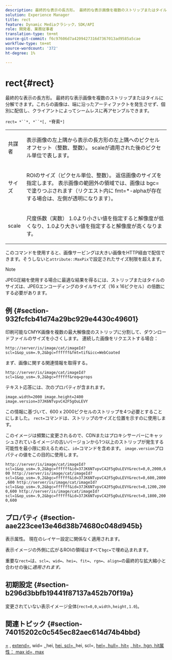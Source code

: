 ```yaml
---
description: 最終的な表示の長方形。 最終的な表示画像を複数のストリップまたはタイルに分解できます。これらの画像は、端に沿ったアーティファクトを発生させず、個別に配信し、クライアントによってシームレスに再アセンブルできます。
solution: Experience Manager
title: rect
feature: Dynamic Mediaクラシック，SDK/API
role: 開発者、業務従事者
translation-type: tm+mt
source-git-commit: f6c97606d7a4209427316d7367013ad9585a5cae
workflow-type: tm+mt
source-wordcount: '372'
ht-degree: 1%

---
```



# rect{#rect}

最終的な表示の長方形。 最終的な表示画像を複数のストリップまたはタイルに分解できます。これらの画像は、端に沿ったアーティファクトを発生させず、個別に配信し、クライアントによってシームレスに再アセンブルできます。

`rect= *``*, *``*[, *`脊索`*]`

<table id="simpletable_69D112F85FA24EFCA727B398DC8ED699"> 
 <tr class="strow"> 
  <td class="stentry"> <p><span class="varname"> 共謀者</span> </p> </td> 
  <td class="stentry"> <p>表示画像の左上隅から表示の長方形の左上隅へのピクセルオフセット（整数、整数）。<span class="varname"> scale</span>が適用された後のピクセル単位で表します。 </p></td> 
 </tr> 
 <tr class="strow"> 
  <td class="stentry"> <p><span class="varname"> サイズ</span> </p></td> 
  <td class="stentry"> <p>ROIのサイズ（ピクセル単位、整数）。 返信画像のサイズを指定します。 表示画像の範囲外の領域では、画像は<span class="codeph"> bgc=</span>で塗りつぶされます（リクエスト内に<span class="codeph"> fmt=*-alpha</span>が存在する場合は、左側が透明になります）。 </p></td> 
 </tr> 
 <tr class="strow"> 
  <td class="stentry"> <p><span class="varname"> scale</span> </p></td> 
  <td class="stentry"> <p>尺度係数（実数） 1.0より小さい値を指定すると解像度が低くなり、1.0より大きい値を指定すると解像度が高くなります。 </p></td> 
 </tr> 
</table>

このコマンドを使用すると、画像サービングは大きい画像をHTTP経由で配信できます。そうしないと`attribute::MaxPix`で設定されたサイズ制限を超えます。

>[!NOTE]
>
>JPEG圧縮を使用する場合に最適な結果を得るには、ストリップまたはタイルのサイズは、JPEGエンコーディングのタイルサイズ（16 x 16ピクセル）の倍数にする必要があります。

## 例 {#section-932fcfcb41d74a29bc929e4430c49601}

印刷可能なCMYK画像を複数の最大解像度のストリップに分割して、ダウンロードファイルのサイズを小さくします。 連続した画像をリクエストする場合：

`http://server/is/image/cat/imageId?scl=1&op_usm=.9,2&bgc=ffffff&fmt=tif&icc=WebCoated`

まず、画像に関する関連情報を取得する。

`http://server/is/image/cat/imageId?scl=1&op_usm=.9,2&bgc=ffffff&req=props`

テキスト応答には、次のプロパティが含まれます。

`image.width=2000 image.height=2400 image.version=37JK6NTvpvC42F5gOuLEVY`

この情報に基づいて、600 x 2000ピクセルのストリップを4つ必要とすることにしました。 `rect=`コマンドは、ストリップのサイズと位置を示すのに使用します。

このイメージは頻繁に変更されるので、CDNまたはプロキシサーバーにキャッシュされているイメージの古いバージョンから1つ以上のストリップが発生する可能性を最小限に抑えるために、`id=`コマンドを含めます。 `image.version`プロパティの値をこの目的に使用します。

`http://server/is/image/cat/imageId?scl=1&op_usm=.9,2&bgc=ffffff&id=37JK6NTvpvC42F5gOuLEVY&rect=0,0,2000,600 http://server/is/image/cat/imageId?scl=1&op_usm=.9,2&bgc=ffffff&id=37JK6NTvpvC42F5gOuLEVY&rect=0,600,2000,600 http://server/is/image/cat/imageId?scl=1&op_usm=.9,2&bgc=ffffff&id=37JK6NTvpvC42F5gOuLEVY&rect=0,1200,2000,600 http://server/is/image/cat/imageId?scl=1&op_usm=.9,2&bgc=ffffff&id=37JK6NTvpvC42F5gOuLEVY&rect=0,1800,2000,600`

## プロパティ {#section-aae223cee13e46d38b74680c048d945b}

表示属性。 現在のレイヤー設定に関係なく適用されます。

表示イメージの外側に広がるROIの領域はすべて`bgc=`で埋め込まれます。

重要な`rect=`は、`scl=`、`wid=`、`hei=`、`fit=`、`rgn=`、`align=`の最終的な拡大縮小と合わせの後に&#x200B;*適用されます。*

## 初期設定 {#section-b296d3bbfb19441f87137a452b70f19a}

変更されていない表示イメージ全体(`rect=0,0,width,height,1.0`)。

## 関連トピック {#section-74015202c0c545ec82aec614d74b4bbd}

[=](../../../../../is-api/http-ref/image-serving-api-ref/c-http-protocol-reference/c-command-reference/r-crop.md#reference-6fd0f6399966446ab4425ce050572eab) ,  [extend=](../../../../../is-api/http-ref/image-serving-api-ref/c-http-protocol-reference/c-command-reference/r-extend.md#reference-7e9156beb285459d830e2d56782a74ac), wid= [, ](../../../../../is-api/http-ref/image-serving-api-ref/c-http-protocol-reference/c-command-reference/r-is-http-wid.md#reference-bfeadcb67bf4485f851eb21345527e47)hei,  [hei, scl=, ](../../../../../is-api/http-ref/image-serving-api-ref/c-http-protocol-reference/c-command-reference/r-is-http-hei.md#reference-6d6f556ccc0e4b98a815e8a5c1944a96)hei, scl=,  [hel=, hull=, hit=](../../../../../is-api/http-ref/image-serving-api-ref/c-http-protocol-reference/c-command-reference/r-scl.md#reference-b2a74e493d0d407e98fe350551ba3fcc) [](../../../../../is-api/http-ref/image-serving-api-ref/c-http-protocol-reference/c-command-reference/r-align.md#reference-b7d6b87c75124d78884f916dd6544bc7) [](../../../../../is-api/http-ref/image-serving-api-ref/c-http-protocol-reference/c-command-reference/r-fit.md#reference-f11bff6d93d143d6b135de3a923bc989) [](../../../../../is-api/http-ref/image-serving-api-ref/c-http-protocol-reference/c-command-reference/r-rgn.md#reference-daa9b80e0d8c4b1aa67d116b578d592f) [](../../../../../is-api/image-catalog/image-serving-api-ref/c-image-catalog-reference/c-attributes-reference/r-maxpix.md#reference-e167d396ac794079ba8b5e6eb16eeda5) [, hit=, hgn, hit属性： max id=, max](../../../../../is-api/http-ref/image-serving-api-ref/c-http-protocol-reference/c-command-reference/r-id.md#reference-60661184deb3420998779724244fcfa0)
